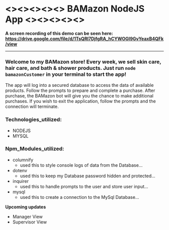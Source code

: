 # <><><><><> BAMazon NodeJS App <><><><><>
**A screen recording of this demo can be seen here: https://drive.google.com/file/d/1TsQRI7DjfgRA_hCYWOGI9GvYeaxB4QFk/view**
_________________________________________
### Welcome to my BAMazon store! Every week, we sell skin care, hair care, and bath & shower products. Just run `node bamazonCustomer` in your terminal to start the app!

The app will log into a secured database to access the data of available products. Follow the prompts to prepare and complete a purchase. After purchase, the BAMazon bot will give you the chance to make additional purchases. If you wish to exit the application, follow the prompts and the connection will terminate.

### Technologies_utilized:
  * NODEJS
  * MYSQL
  
### Npm_Modules_utilized:
  * columnify
    - used this to style console logs of data from the Database...
  * dotenv
    - used this to keep my Database password hidden and protected...
  * inquirer
    - used this to handle prompts to the user and store user input...
  * mysql
    - used this to create a connection to the MySql Database...

**Upcoming updates**
  * Manager View
  * Supervisor View
  
